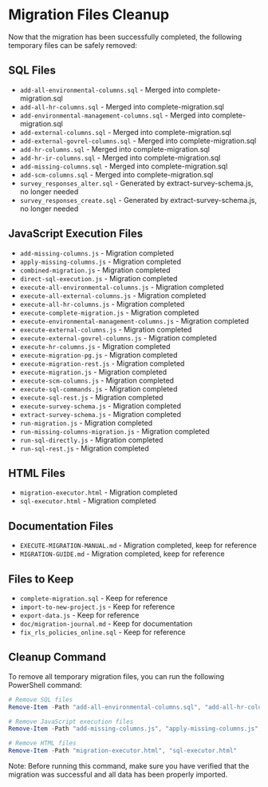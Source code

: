 # Migration Files Cleanup

Now that the migration has been successfully completed, the following temporary files can be safely removed:

## SQL Files
- `add-all-environmental-columns.sql` - Merged into complete-migration.sql
- `add-all-hr-columns.sql` - Merged into complete-migration.sql
- `add-environmental-management-columns.sql` - Merged into complete-migration.sql
- `add-external-columns.sql` - Merged into complete-migration.sql
- `add-external-govrel-columns.sql` - Merged into complete-migration.sql
- `add-hr-columns.sql` - Merged into complete-migration.sql
- `add-hr-ir-columns.sql` - Merged into complete-migration.sql
- `add-missing-columns.sql` - Merged into complete-migration.sql
- `add-scm-columns.sql` - Merged into complete-migration.sql
- `survey_responses_alter.sql` - Generated by extract-survey-schema.js, no longer needed
- `survey_responses_create.sql` - Generated by extract-survey-schema.js, no longer needed

## JavaScript Execution Files
- `add-missing-columns.js` - Migration completed
- `apply-missing-columns.js` - Migration completed
- `combined-migration.js` - Migration completed
- `direct-sql-execution.js` - Migration completed
- `execute-all-environmental-columns.js` - Migration completed
- `execute-all-external-columns.js` - Migration completed
- `execute-all-hr-columns.js` - Migration completed
- `execute-complete-migration.js` - Migration completed
- `execute-environmental-management-columns.js` - Migration completed
- `execute-external-columns.js` - Migration completed
- `execute-external-govrel-columns.js` - Migration completed
- `execute-hr-columns.js` - Migration completed
- `execute-migration-pg.js` - Migration completed
- `execute-migration-rest.js` - Migration completed
- `execute-migration.js` - Migration completed
- `execute-scm-columns.js` - Migration completed
- `execute-sql-commands.js` - Migration completed
- `execute-sql-rest.js` - Migration completed
- `execute-survey-schema.js` - Migration completed
- `extract-survey-schema.js` - Migration completed
- `run-migration.js` - Migration completed
- `run-missing-columns-migration.js` - Migration completed
- `run-sql-directly.js` - Migration completed
- `run-sql-rest.js` - Migration completed

## HTML Files
- `migration-executor.html` - Migration completed
- `sql-executor.html` - Migration completed

## Documentation Files
- `EXECUTE-MIGRATION-MANUAL.md` - Migration completed, keep for reference
- `MIGRATION-GUIDE.md` - Migration completed, keep for reference

## Files to Keep
- `complete-migration.sql` - Keep for reference
- `import-to-new-project.js` - Keep for reference
- `export-data.js` - Keep for reference
- `doc/migration-journal.md` - Keep for documentation
- `fix_rls_policies_online.sql` - Keep for reference

## Cleanup Command

To remove all temporary migration files, you can run the following PowerShell command:

```powershell
# Remove SQL files
Remove-Item -Path "add-all-environmental-columns.sql", "add-all-hr-columns.sql", "add-environmental-management-columns.sql", "add-external-columns.sql", "add-external-govrel-columns.sql", "add-hr-columns.sql", "add-hr-ir-columns.sql", "add-missing-columns.sql", "add-scm-columns.sql", "survey_responses_alter.sql", "survey_responses_create.sql"

# Remove JavaScript execution files
Remove-Item -Path "add-missing-columns.js", "apply-missing-columns.js", "combined-migration.js", "direct-sql-execution.js", "execute-all-environmental-columns.js", "execute-all-external-columns.js", "execute-all-hr-columns.js", "execute-complete-migration.js", "execute-environmental-management-columns.js", "execute-external-columns.js", "execute-external-govrel-columns.js", "execute-hr-columns.js", "execute-migration-pg.js", "execute-migration-rest.js", "execute-migration.js", "execute-scm-columns.js", "execute-sql-commands.js", "execute-sql-rest.js", "execute-survey-schema.js", "run-migration.js", "run-missing-columns-migration.js", "run-sql-directly.js", "run-sql-rest.js"

# Remove HTML files
Remove-Item -Path "migration-executor.html", "sql-executor.html"
```

Note: Before running this command, make sure you have verified that the migration was successful and all data has been properly imported.